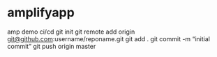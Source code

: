 # amplifyapp
amp demo ci/cd
git init
git remote add origin git@github.com:username/reponame.git
git add .
git commit -m “initial commit”
git push origin master
